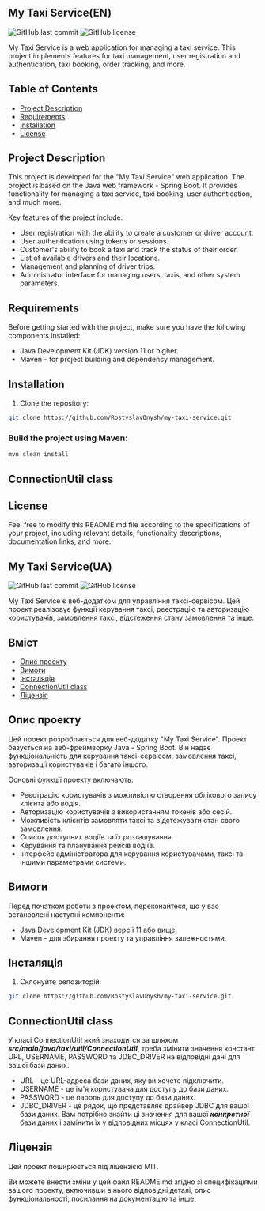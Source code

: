  

## My Taxi Service(EN)

![GitHub last commit](https://img.shields.io/github/last-commit/RostyslavOnysh/my-taxi-service)
![GitHub license](https://img.shields.io/github/license/RostyslavOnysh/my-taxi-service)

My Taxi Service is a web application for managing a taxi service. This project implements features for taxi management, user registration and authentication, taxi booking, order tracking, and more.

## Table of Contents
- [Project Description](#project-description)
- [Requirements](#requirements)
- [Installation](#installation)
- [License](#license)

## Project Description

This project is developed for the "My Taxi Service" web application. The project is based on the Java web framework - Spring Boot. It provides functionality for managing a taxi service, taxi booking, user authentication, and much more.

Key features of the project include:

- User registration with the ability to create a customer or driver account.
- User authentication using tokens or sessions.
- Customer's ability to book a taxi and track the status of their order.
- List of available drivers and their locations.
- Management and planning of driver trips.
- Administrator interface for managing users, taxis, and other system parameters.

## Requirements

Before getting started with the project, make sure you have the following components installed:

- Java Development Kit (JDK) version 11 or higher.
- Maven - for project building and dependency management.

## Installation

1. Clone the repository:

```bash
git clone https://github.com/RostyslavOnysh/my-taxi-service.git
```

### Build the project using Maven:
```bash
mvn clean install
```


## ConnectionUtil class


## License
Feel free to modify this README.md file according to the specifications of your project, including relevant details, functionality descriptions, documentation links, and more.





 
 
## My Taxi Service(UA)

![GitHub last commit](https://img.shields.io/github/last-commit/RostyslavOnysh/my-taxi-service)
![GitHub license](https://img.shields.io/github/license/RostyslavOnysh/my-taxi-service)

My Taxi Service є веб-додатком для управління таксі-сервісом. Цей проект реалізовує функції керування таксі, реєстрацію та авторизацію користувачів, замовлення таксі, відстеження стану замовлення та інше.

## Вміст

- [Опис проекту](#опис-проекту)
- [Вимоги](#вимоги)
- [Інсталяція](#інсталяція)
- [ConnectionUtil class](#connectionutil-class)
- [Ліцензія](#ліцензія)


## Опис проекту

Цей проект розробляється для веб-додатку "My Taxi Service". Проект базується на веб-фреймворку Java - Spring Boot. Він надає функціональність для керування таксі-сервісом, замовлення таксі, авторизації користувачів і багато іншого.

Основні функції проекту включають:

- Реєстрацію користувачів з можливістю створення облікового запису клієнта або водія.
- Авторизацію користувачів з використанням токенів або сесій.
- Можливість клієнтів замовляти таксі та відстежувати стан свого замовлення.
- Список доступних водіїв та їх розташування.
- Керування та планування рейсів водіїв.
- Інтерфейс адміністратора для керування користувачами, таксі та іншими параметрами системи.

## Вимоги

Перед початком роботи з проектом, переконайтеся, що у вас встановлені наступні компоненти:

- Java Development Kit (JDK) версії 11 або вище.
- Maven - для збирання проекту та управління залежностями.

## Інсталяція

1. Склонуйте репозиторій:

```bash
git clone https://github.com/RostyslavOnysh/my-taxi-service.git
```

## ConnectionUtil class
У класі ConnectionUtil який знаходится за шляхом 
 ***src/main/java/taxi/util/ConnectionUtil***,
 треба змінити значення констант URL, USERNAME, PASSWORD та JDBC_DRIVER на відповідні дані для вашої бази даних.
* URL - це URL-адреса бази даних, яку ви хочете підключити.
* USERNAME - це ім'я користувача для доступу до бази даних.
* PASSWORD - це пароль для доступу до бази даних.
* JDBC_DRIVER - це рядок, що представляє драйвер JDBC для вашої бази даних.
Вам потрібно знайти ці значення для вашої ***конкретної*** бази даних і замінити їх у відповідних місцях у класі ConnectionUtil.


## Ліцензія
Цей проект поширюється під ліцензією MIT.

Ви можете внести зміни у цей файл README.md згідно зі специфікаціями вашого проекту, включивши в нього відповідні деталі, опис функціональності, посилання на документацію та інше.
